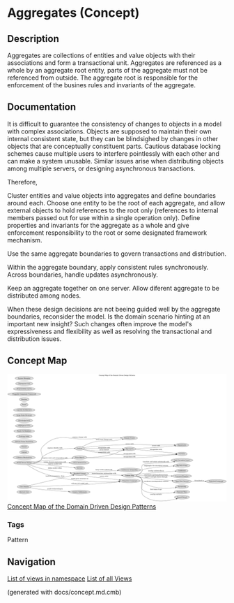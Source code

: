 # Aggregates (Concept)
## Description
Aggregates are collections of entities and value objects with their
associations and form a transactional unit. Aggregates are referenced as a
whole by an aggregate root entity, parts of the aggregate must not be
referenced from outside. The aggregate root is responsible for the enforcement
of the busines rules and invariants of the aggregate.

## Documentation
It is difficult to guarantee the consistency of changes to objects in a model
with complex associations. Objects are supposed to maintain their own internal
consistent state, but they can be blindsighed by changes in other objects that
are conceptually constituent parts. Cautious database locking schemes cause
multiple users to interfere pointlessly with each other and can make a system
unusable. Similar issues arise when distributing objects among multiple
servers, or designing asynchronous transactions.

Therefore,

Cluster entities and value objects into aggregates and define boundaries around
each. Choose one entity to be the root of each aggregate, and allow external
objects to hold references to the root only (references to internal members
passed out for use within a single operation only). Define properties and
invariants for the aggregate as a whole and give enforcement responsibility to
the root or some designated framework mechanism.

Use the same aggregate boundaries to govern transactions and distribution.

Within the aggregate boundary, apply consistent rules synchronously. Across
boundaries, handle updates asynchronously.

Keep an aggregate together on one server. Allow diferent aggregate to be
distributed among nodes.

When these design decisions are not beeing guided well by the aggregate
boundaries, reconsider the model. Is the domain scenario hinting at an
important new insight? Such changes often improve the model's expressiveness
and flexibility as well as resolving the transactional and distribution issues.

## Concept Map
![Concept Map of the Domain Driven Design Patterns](../ddd/concept-view.png)
[Concept Map of the Domain Driven Design Patterns](../ddd/concept-view.md)

### Tags
Pattern


## Navigation
[List of views in namespace](./views-in-namespace.md)
[List of all Views](../views.md)

(generated with docs/concept.md.cmb)
